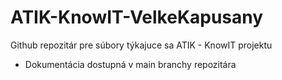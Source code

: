 # ATIK-KnowIT-VelkeKapusany
Github repozitár pre súbory týkajuce sa ATIK - KnowIT projektu
- Dokumentácia dostupná v main branchy repozitára
